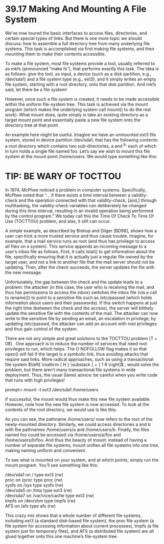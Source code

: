 # 39.17 Making And Mounting A File System  

We’ve now toured the basic interfaces to access files, directories, and certain special types of links. But there is one more topic we should discuss: how to assemble a full directory tree from many underlying file systems. This task is accomplished via first making file systems, and then mounting them to make their contents accessible.  

To make a file system, most file systems provide a tool, usually referred to as mkfs (pronounced “make fs”), that performs exactly this task. The idea is as follows: give the tool, as input, a device (such as a disk partition, e.g., /dev/sda1) and a file system type (e.g., ext3), and it simply writes an empty file system, starting with a root directory, onto that disk partition. And mkfs said, let there be a file system!  

However, once such a file system is created, it needs to be made accessible within the uniform file-system tree. This task is achieved via the mount program (which makes the underlying system call mount() to do the real work). What mount does, quite simply is take an existing directory as a target mount point and essentially paste a new file system onto the directory tree at that point.  

An example here might be useful. Imagine we have an unmounted ext3 file system, stored in device partition /dev/sda1, that has the following contents: a root directory which contains two sub-directories, a and $^ { \mathrm { b , } }$ each of which in turn holds a single file named foo. Let’s say we wish to mount this file system at the mount point /home/users. We would type something like this:  

# TIP: BE WARY OF TOCTTOU  

In 1974, McPhee noticed a problem in computer systems. Specifically, McPhee noted that “... if there exists a time interval between a validity-check and the operation connected with that validity-check, [and,] through multitasking, the validity-check variables can deliberately be changed during this time interval, resulting in an invalid operation being performed by the control program.” We today call this the Time Of Check To Time Of Use (TOCTTOU) problem, and alas, it still can occur.  

A simple example, as described by Bishop and Dilger [BD96], shows how a user can trick a more trusted service and thus cause trouble. Imagine, for example, that a mail service runs as root (and thus has privilege to access all files on a system). This service appends an incoming message to a user’s inbox file as follows. First, it calls lstat() to get information about the file, specifically ensuring that it is actually just a regular file owned by the target user, and not a link to another file that the mail server should not be updating. Then, after the check succeeds, the server updates the file with the new message.  

Unfortunately, the gap between the check and the update leads to a problem: the attacker (in this case, the user who is receiving the mail, and thus has permissions to access the inbox) switches the inbox file (via a call to rename()) to point to a sensitive file such as /etc/passwd (which holds information about users and their passwords). If this switch happens at just the right time (between the check and the access), the server will blithely update the sensitive file with the contents of the mail. The attacker can now write to the sensitive file by sending an email, an escalation in privilege; by updating /etc/passwd, the attacker can add an account with root privileges and thus gain control of the system.  

There are not any simple and great solutions to the TOCTTOU problem $\left[ \mathrm { T } { + } 0 8 \right]$ . One approach is to reduce the number of services that need root privileges to run, which helps. The O NOFOLLOW flag makes it so that open() will fail if the target is a symbolic link, thus avoiding attacks that require said links. More radical approaches, such as using a transactional file system $\left[ \mathrm { H } \substack { + } 1 8 \right]$ , would solve the problem, but there aren’t many transactional file systems in wide deployment. Thus, the usual (lame) advice: be careful when you write code that runs with high privileges!  

prompt> mount -t ext3 /dev/sda1 /home/users  

If successful, the mount would thus make this new file system available. However, note how the new file system is now accessed. To look at the contents of the root directory, we would use ls like this:  

As you can see, the pathname /home/users/ now refers to the root of the newly-mounted directory. Similarly, we could access directories a and b with the pathnames /home/users/a and /home/users/b. Finally, the files named foo could be accessed via /home/users/a/foo and /home/users/b/foo. And thus the beauty of mount: instead of having a number of separate file systems, mount unifies all file systems into one tree, making naming uniform and convenient.  

To see what is mounted on your system, and at which points, simply run the mount program. You’ll see something like this:  

/dev/sda1 on / type ext3 (rw)   
proc on /proc type proc (rw)   
sysfs on /sys type sysfs (rw)   
/dev/sda5 on /tmp type ext3 (rw)   
/dev/sda7 on /var/vice/cache type ext3 (rw)   
tmpfs on /dev/shm type tmpfs (rw)   
AFS on /afs type afs (rw)  

This crazy mix shows that a whole number of different file systems, including ext3 (a standard disk-based file system), the proc file system (a file system for accessing information about current processes), tmpfs (a file system just for temporary files), and AFS (a distributed file system) are all glued together onto this one machine’s file-system tree.  

